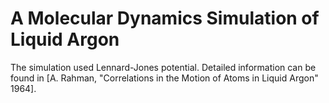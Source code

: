 # A Molecular Dynamics Simulation of Liquid Argon

The simulation used Lennard-Jones potential. 
Detailed information can be found in [A. Rahman, "Correlations in the Motion of Atoms in Liquid Argon" 1964].
